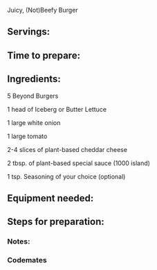 Juicy, (Not)Beefy Burger

## Servings: 

## Time to prepare: 

## Ingredients:

5 Beyond Burgers

1 head of Iceberg or Butter Lettuce

1 large white onion

1 large tomato

2-4 slices of plant-based cheddar cheese

2 tbsp. of plant-based special sauce (1000 island)

1 tsp. Seasoning of your choice (optional)


## Equipment needed:


## Steps for preparation:



### Notes:



### Codemates #

